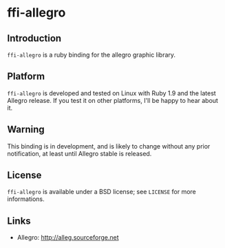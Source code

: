 
# ffi-allegro

## Introduction
`ffi-allegro` is a ruby binding for the allegro graphic library.

## Platform
`ffi-allegro` is developed and tested on Linux with Ruby 1.9 and the latest
Allegro release. If you test it on other platforms, I'll be happy to hear
about it.

## Warning
This binding is in development, and is likely to change without any prior
notification, at least until Allegro stable is released.

## License
`ffi-allegro` is available under a BSD license; see `LICENSE` for more
informations.

## Links
- Allegro: <http://alleg.sourceforge.net>
